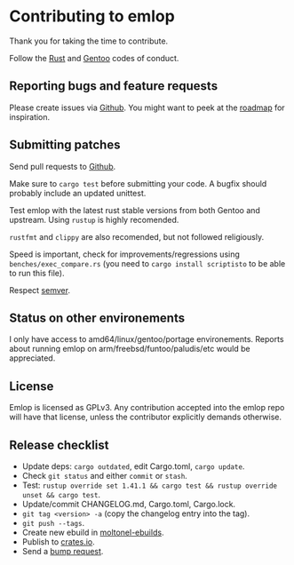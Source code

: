 # Contributing to emlop

Thank you for taking the time to contribute.

Follow the [Rust](https://www.rust-lang.org/en-US/conduct.html) and
[Gentoo](https://wiki.gentoo.org/wiki/Project:Council/Code_of_conduct) codes of conduct.

## Reporting bugs and feature requests

Please create issues via [Github](https://github.com/vincentdephily/emlop/issues). You might want to
peek at the [roadmap](ROADMAP.md) for inspiration.

## Submitting patches

Send pull requests to [Github](https://github.com/vincentdephily/emlop).

Make sure to `cargo test` before submitting your code. A bugfix should probably include an updated
unittest.

Test emlop with the latest rust stable versions from both Gentoo and upstream. Using `rustup` is
highly recomended.

`rustfmt` and `clippy` are also recomended, but not followed religiously.

Speed is important, check for improvements/regressions using `benches/exec_compare.rs` (you need to
`cargo install scriptisto` to be able to run this file).

Respect [semver](https://semver.org/).

## Status on other environements

I only have access to amd64/linux/gentoo/portage environements. Reports about running emlop on
arm/freebsd/funtoo/paludis/etc would be appreciated.

## License

Emlop is licensed as GPLv3. Any contribution accepted into the emlop repo will have that license,
unless the contributor explicitly demands otherwise.

## Release checklist

* Update deps: `cargo outdated`, edit Cargo.toml, `cargo update`.
* Check `git status` and either `commit` or `stash`.
* Test: `rustup override set 1.41.1 && cargo test && rustup override unset && cargo test`.
* Update/commit CHANGELOG.md, Cargo.toml, Cargo.lock.
* `git tag <version> -a` (copy the changelog entry into the tag).
* `git push --tags`.
* Create new ebuild in [moltonel-ebuilds](https://github.com/vincentdephily/moltonel-ebuilds).
* Publish to [crates.io](https://crates.io/).
* Send a [bump request](https://bugs.gentoo.org/).
